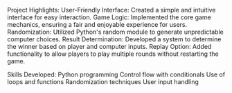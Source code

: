 Project Highlights:
User-Friendly Interface: Created a simple and intuitive interface for easy interaction.
Game Logic: Implemented the core game mechanics, ensuring a fair and enjoyable experience for users.
Randomization: Utilized Python's random module to generate unpredictable computer choices.
Result Determination: Developed a system to determine the winner based on player and computer inputs.
Replay Option: Added functionality to allow players to play multiple rounds without restarting the game.

Skills Developed:
Python programming
Control flow with conditionals
Use of loops and functions
Randomization techniques
User input handling
